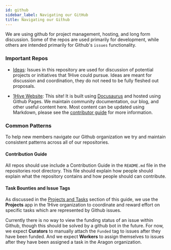 ```yaml
---
id: github
sidebar_label: Navigating our GitHub
title: Navigating our Github
---
```


We are using github for project management, hosting, and long form discussion. Some of the repos are used primarily for development, while others are intended primarily for Github's `issues` functionality.

### Important Repos

- [Ideas](https://github.com/1Hive/ideas): Issues in this repository are used for discussion of potential projects or initiatives that 1Hive could pursue. Ideas are meant for discussion and coordination, they do not need to be fully fleshed out proposals.

- [1Hive Website](https://github.com/1hive/website): This site! It is built using [Docusaurus](https://docusaurus.io) and hosted using Github Pages. We maintain community documentation, our blog, and other useful content here. Most content can be updated using Markdown, please see the [contributor guide](https://github.com/1Hive/website/blob/master/README.md) for more information.

### Common Patterns

To help new members navigate our Github organization we try and maintain consistent patterns across all of our repositories.

#### Contribution Guide

All repos should use include a Contribution Guide in the `README.md` file in the repositories root directory. This file should explain how people should explain what the repository contains and how people should can contribute.

#### Task Bounties and Issue Tags

As discussed in the [Projects and Tasks](/contribute/projects-tasks) section of this guide, we use the **Projects** app in the 1Hive organization to coordinate and reward effort on specific tasks which are represented by Github issues.

Currently there is no way to view the funding status of an issue within Github, though this should be solved by a github bot in the future. For now, we expect **Curators** to manually attach the `Funded` tag to issues after they have been funded. And we expect **Workers** to assign themselves to issues after they have been assigned a task in the Aragon organization.
